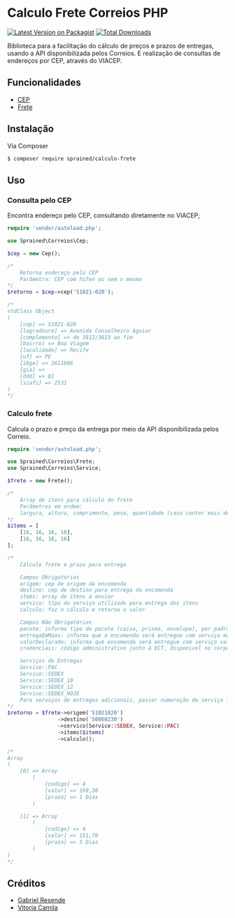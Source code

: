 # Calculo Frete Correios PHP

[![Latest Version on Packagist][ico-version]][link-packagist]
[![Total Downloads][ico-downloads]][link-downloads]

Biblioteca para a facilitação do cálculo de preços e prazos de entregas, usando a API disponibilizada pelos Correios. E realização de consultas de endereços por CEP, através do VIACEP.

## Funcionalidades

- [CEP](#consulta-pelo-cep)
- [Frete](#calculo-frete)

## Instalação

Via Composer

``` bash
$ composer require sprained/calculo-frete
```

## Uso

### Consulta pelo CEP

Encontra endereço pelo CEP, consultando diretamente no VIACEP;

``` php
require 'vendor/autoload.php';

use Sprained\Correios\Cep;

$cep = new Cep();

/*
    Retorna endereço pelo CEP
    Parâmetro: CEP com hífen ou sem o mesmo
*/
$retorno = $cep->cep('51021-020');

/*
stdClass Object
(
    [cep] => 51021-020
    [logradouro] => Avenida Conselheiro Aguiar
    [complemento] => de 3812/3813 ao fim
    [bairro] => Boa Viagem
    [localidade] => Recife
    [uf] => PE
    [ibge] => 2611606
    [gia] => 
    [ddd] => 81
    [siafi] => 2531
)
*/
```

### Calculo frete

Calcula o prazo e preço da entrega por meio da API disponibilizada pelos Correio.

``` php
require 'vendor/autoload.php';

use Sprained\Correios\Frete;
use Sprained\Correios\Service;

$frete = new Frete();

/*
    Array de itens para cálculo do frete
    Parâmetros em ordem:
    largura, altura, comprimento, peso, quantidade (caso conter mais de um item)
*/
$items = [
    [16, 16, 16, 16],
    [16, 16, 16, 16]
];

/*
    Cálculo frete e prazo para entrega

    Campos Obrigatórios
    origem: cep de origem da encomenda
    destino: cep de destino para entrega da encomenda
    items: array de itens a enviar
    servico: tipo do serviço utilizado para entrega dos itens
    calculo: faz o cálculo e retorna o valor

    Campos Não Obrigatórios
    pacote: informa tipo de pacote (caixa, prisma, envelope), por padrão se encontra em caixa
    entregaEmMaos: informa que a encomenda será entregue com serviço mão propria
    valorDeclarado: informa que encomenda será entregue com serviço valor declarado
    credenciais: código administrativo junto à ECT, disponivel no corpo do contrato do Correios 

    Serviços de Entregas
    Service::PAC
    Service::SEDEX
    Service::SEDEX_10
    Service::SEDEX_12
    Service::SEDEX_HOJE
    Para serviços de entregas adicionais, passar numeração do serviço informado no contrato com correios
*/
$retorno = $frete->origem('51021020')
                ->destino('50060230')
                ->servico(Service::SEDEX, Service::PAC)
                ->items($items)
                ->calculo();

/*
Array
(
    [0] => Array
        (
            [codigo] => 4
            [valor] => 169,30
            [prazo] => 1 Dias
        )

    [1] => Array
        (
            [codigo] => 4
            [valor] => 151,70
            [prazo] => 5 Dias
        )
)
*/
```

## Créditos

- [Gabriel Resende][link-author]
- [Vitoria Camila][link-vickie]

[ico-version]: https://img.shields.io/packagist/v/sprained/calculo-frete.svg?style=flat-square
[ico-downloads]: https://img.shields.io/packagist/dt/sprained/calculo-frete.svg?style=flat-square

[link-packagist]: https://packagist.org/packages/sprained/calculo-frete
[link-downloads]: https://packagist.org/packages/sprained/calculo-frete
[link-author]: https://github.com/sprained
[link-vickie]: https://github.com/itsvickie